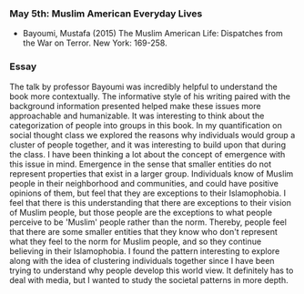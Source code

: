 ### May 5th: Muslim American Everyday Lives

- Bayoumi, Mustafa (2015) The Muslim American Life: Dispatches from the War on Terror. New York: 169-258.

### Essay

The talk by professor Bayoumi was incredibly helpful to understand the book more contextually. The informative style of his writing paired with the background information presented helped make these issues more approachable and humanizable. It was interesting to think about the categorization of people into groups in this book. In my quantification on social thought class we explored the reasons why individuals would group a cluster of people together, and it was interesting to build upon that during the class. I have been thinking a lot about the concept of emergence with this issue in mind. Emergence in the sense that smaller entities do not represent properties that exist in a larger group. Individuals know of Muslim people in their neighborhood and communities, and could have positive opinions of them, but feel that they are exceptions to their Islamophobia. I feel that there is this understanding that there are exceptions to their vision of Muslim people, but those people are the exceptions to what people perceive to be 'Muslim' people rather than the norm. Thereby, people feel that there are some smaller entities that they know who don't represent what they feel to the norm for Muslim people, and so they continue believing in their Islamophobia. I found the pattern interesting to explore along with the idea of clustering individuals together since I have been trying to understand why people develop this world view. It definitely has to deal with media, but I wanted to study the societal patterns in more depth.
